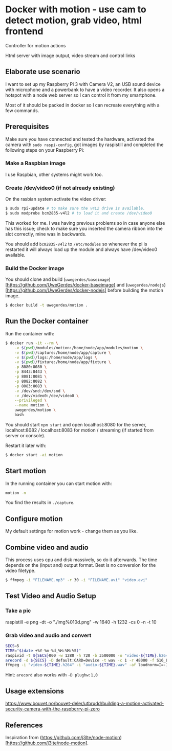 # Docker with motion - use cam to detect motion, grab video, html frontend

Controller for motion actions

Html server with image output, video stream and control links

## Elaborate use scenario

I want to set up my Raspberry Pi 3 with Camera V2, an USB sound device with microphone and a powerbank to have a video recorder. It also opens a hotspot with a node web server so I can control it from my smartphone.

Most of it should be packed in docker so I can recreate everything with a few commands.

## Prerequisites

Make sure you have connected and tested the hardware, activated the camera with `sudo raspi-config`, got images by raspistill and completed the following steps on your Raspberry Pi:

### Make a Raspbian image

I use Raspbian, other systems might work too.

### Create /dev/video0 (if not already existing)

On the rasbian system activate the video driver:

```bash
$ sudo rpi-update # to make sure the v4L2 drive is available.
$ sudo modprobe bcm2835-v4l2 # to load it and create /dev/video0
```

This worked for me. I was having previous problems so in case anyone else has this issue; check to make sure you inserted the camera ribbon into the slot correctly, mine was in backwards.

You should add `bcm2835-v4l2` to `/etc/modules` so whenever the pi is restarted it will always load up the module and always have /dev/video0 available.

### Build the Docker image

You should clone and build (`uwegerdes/baseimage`)[https://github.com/UweGerdes/docker-baseimage] and (`uwegerdes/nodejs`)[https://github.com/UweGerdes/docker-nodejs] before building the motion image.

```bash
$ docker build -t uwegerdes/motion .
```

## Run the Docker container

Run the container with:

```bash
$ docker run -it --rm \
	-v $(pwd)/modules/motion:/home/node/app/modules/motion \
	-v $(pwd)/capture:/home/node/app/capture \
	-v $(pwd)/logs:/home/node/app/logs \
	-v $(pwd)/fixture:/home/node/app/fixture \
	-p 8080:8080 \
	-p 8443:8443 \
	-p 8081:8081 \
	-p 8082:8082 \
	-p 8083:8083 \
	-v /dev/snd:/dev/snd \
	-v /dev/video0:/dev/video0 \
	--privileged \
	--name motion \
	uwegerdes/motion \
	bash
```

You should start `npm start` and open localhost:8080 for the server, localhost:8082 / localhost:8083 for motion / streaming (if started from server or console).

Restart it later with:

```bash
$ docker start -ai motion
```

## Start motion

In the running container you can start motion with:

```bash
motion -n
```

You find the results in `./capture`.

## Configure motion

My default settings for motion work - change them as you like.

## Combine video and audio

This process uses cpu and disk massively, so do it afterwards. The time depends on the (input and) output format. Best is no conversion for the video filetype.

```bash
$ ffmpeg -i "FILENAME.mp3" -r 30 -i "FILENAME.avi" "video.avi"
```

## Test Video and Audio Setup

### Take a pic

raspistill -e png -dt -o "./img%010d.png" -w 1640 -h 1232 -cs 0 -n -t 10

### Grab video and audio and convert

```bash
SECS=5
TIME="$(date +%Y-%m-%d_%H:%M:%S)"
raspivid -t ${SECS}000 -w 1280 -h 720 -b 3500000 -o "video-${TIME}.h264" &
arecord -d ${SECS} -D default:CARD=Device -t wav -c 1 -r 48000 -f S16_LE "audio-${TIME}.wav"
ffmpeg -i "video-${TIME}.h264" -i "audio-${TIME}.wav" -af loudnorm=I=-14:LRA=7:TP=-2 "vid-${TIME}.mp4"
```

Hint: `arecord` also works with `-D plughw:1,0`

## Usage extensions

https://www.bouvet.no/bouvet-deler/utbrudd/building-a-motion-activated-security-camera-with-the-raspberry-pi-zero

## References

Inspiration from (https://github.com/j3lte/node-motion)[https://github.com/j3lte/node-motion].
